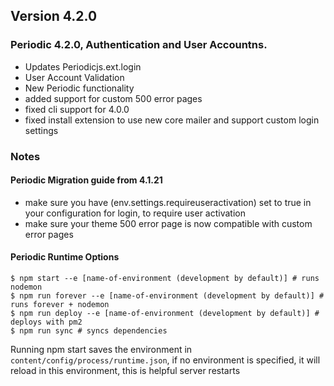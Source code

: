## Version 4.2.0

### Periodic 4.2.0, Authentication and User Accountns. 
 * Updates Periodicjs.ext.login
  * User Account Validation
 * New Periodic functionality
  * added support for custom 500 error pages 
  * fixed cli support for 4.0.0
  * fixed install extension to use new core mailer and support custom login settings

### Notes
#### Periodic Migration guide from 4.1.21
 * make sure you have (env.settings.requireuseractivation) set to true in your configuration for login, to require user activation
 * make sure your theme 500 error page is now compatible with custom error pages

#### Periodic Runtime Options
```
$ npm start --e [name-of-environment (development by default)] # runs nodemon
$ npm run forever --e [name-of-environment (development by default)] # runs forever + nodemon
$ npm run deploy --e [name-of-environment (development by default)] # deploys with pm2
$ npm run sync # syncs dependencies
```
Running npm start saves the environment in `content/config/process/runtime.json`, if no environment is specified, it will reload in this environment, this is helpful server restarts